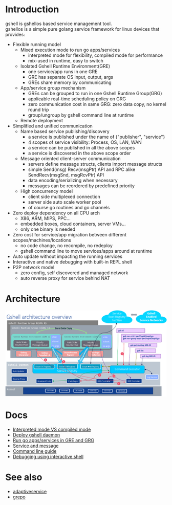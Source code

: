 # Introduction

gshell is gshellos based service management tool.  
gshellos is a simple pure golang service framework for linux devices that provides:

- Flexible running model
  - Mixed execution mode to run go apps/services
    - interpreted mode for flexibility, compiled mode for performance
    - mix-used in runtime, easy to switch
  - Isolated Gshell Runtime Environment(GRE)
    - one service/app runs in one GRE
    - GRE has separate OS input, output, args
    - GREs share memory by communicating
  - App/service group mechanism
    - GREs can be grouped to run in one Gshell Runtime Group(GRG)
    - applicable real-time scheduling policy on GRG
    - zero communication cost in same GRG: zero data copy, no kernel round trip
    - group/ungroup by gshell command line at runtime
  - Remote deployment
- Simplified and unified communication
  - Name based service publishing/discovery
    - a service is published under the name of {"publisher", "service"}
    - 4 scopes of service visibility: Process, OS, LAN, WAN
    - a service can be published in all the above scopes
    - a service is discovered in the above scope order
  - Message oriented client-server communication
    - servers define message structs, clients import message structs
    - simple Send(msg) Recv(msgPtr) API and RPC alike SendRecv(msgSnd, msgRcvPtr) API
    - data encoding/serializing when necessary
    - messages can be reordered by predefined priority
  - High concurrency model
    - client side multiplexed connection
    - server side auto scale worker pool
    - of course go routines and go channels
- Zero deploy dependency on all CPU arch
  - X86, ARM, MIPS, PPC...
  - embedded boxes, cloud containers, server VMs...
  - only one binary is needed
- Zero cost for service/app migration between different scopes/machines/locations
  - no code change, no recompile, no redeploy
  - gshell command line to move services/apps around at runtime
- Auto update without impacting the running services
- Interactive and native debugging with built-in REPL shell
- P2P network model
  - zero config, self discovered and managed network
  - auto reverse proxy for service behind NAT

# Architecture

![gshell architecture](docs/gshellos_architecture.PNG)

# Docs

- [Interpreted mode VS compiled mode](docs/interpreter.md)
- [Deploy gshell daemon](docs/daemon.md)
- [Run go apps/services in GRE and GRG](docs/gregrg.md)
- [Service and message](docs/adaptiveservice.md)
- [Command line guide](docs/userguide.md)
- [Debugging using interactive shell](docs/debugging.md)

# See also

- [adaptiveservice](https://github.com/godevsig/adaptiveservice)
- [grepo](https://github.com/godevsig/grepo)
